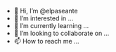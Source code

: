 - 👋 Hi, I’m @elpaseante
- 👀 I’m interested in ...
- 🌱 I’m currently learning ...
- 💞️ I’m looking to collaborate on ...
- 📫 How to reach me ...

<!---
elpaseante/elpaseante is a ✨ special ✨ repository because its `README.md` (this file) appears on your GitHub profile.
You can click the Preview link to take a look at your changes.
--->
